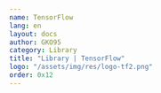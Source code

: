 ```yaml
---
name: TensorFlow
lang: en
layout: docs
author: GKO95
category: Library
title: "Library | TensorFlow"
logo: "/assets/img/res/logo-tf2.png"
order: 0x12
---
```


